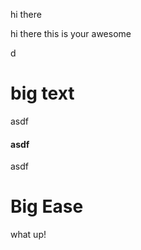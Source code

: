 hi there

hi there this is your awesome&#x20;

d

# big text

asdf

#### asdf

asdf

# Big Ease

what up!